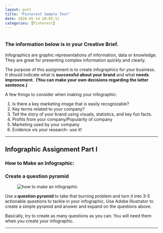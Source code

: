 ```yaml
---
layout: post
title: "Pinterest Sample Text"
date: 2020-05-14 20:03:11
categories: [Pinterest]
---
```


</header><div class="container">
	<div class="row" role="main" >		
				
			
<div class="wp-block-image"><figure class="aligncenter size-large"><img src="https://s3.amazonaws.com/image-control-storage/2020/02/25160925/what-is-an-infographic1.jpg" alt="" class="wp-image-54835"/></figure></div>



<h3><strong>The information below is in your Creative Brief.</strong></h3>



<p>Infographics are graphic representations of information, data or knowledge. They are great for presenting complex information quickly and clearly. </p>



<span id="more-54672"></span>



<p>The purpose of this assignment is to create infographics for your business. It should indicate what is&nbsp;<strong>successful about your brand</strong>&nbsp;and what&nbsp;<strong>needs improvement</strong>.&nbsp;<strong>&nbsp;(You can make your own decisions regarding the latter sentence.)</strong></p>



<p>A few things to consider when making your infographic:</p>



<ol><li>Is there a key marketing image that is easily recognizable?</li><li>Key terms related to your&nbsp;company?</li><li>Tell the story of your brand using visuals, statistics, and key fun facts.</li><li>Profits from your company/Popularity of company</li><li>Marketing used by your company</li><li>Evidence vis your research- use it!</li></ol>



<hr class="wp-block-separator"/>



<h2>Infographic Assignment Part I</h2>



<h3 id="6"><strong>How to Make an Infographic:</strong></h3>



<h3><strong>Create a question pyramid</strong></h3>



<div class="wp-block-image"><figure class="aligncenter"><img src="https://s3.amazonaws.com/image-control-storage/2020/02/24151608/how-to-make-an-infographic-25-35.png" alt="how to make an infographic" class="wp-image-13677" title="how to make an infographic"/></figure></div>



<p>Use a<strong>&nbsp;question pyramid&nbsp;</strong>to take that burning problem and turn it into 3-5 actionable questions to tackle in your infographic. Use Adobe Illustrator to create a simple pyramid and answer and expand on the questions above.</p>



<p>Basically, try to create as many questions as you can. You will need them when you create your infographic.</p>



<hr class="wp-block-separator"/>

</div>